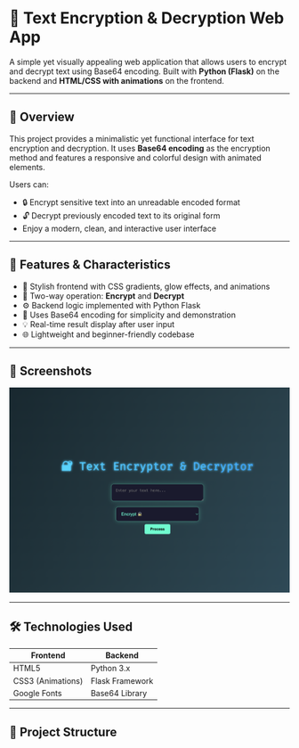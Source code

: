 # 🔐 Text Encryption & Decryption Web App

A simple yet visually appealing web application that allows users to encrypt and decrypt text using Base64 encoding. Built with **Python (Flask)** on the backend and **HTML/CSS with animations** on the frontend.

---

## 🧠 Overview

This project provides a minimalistic yet functional interface for text encryption and decryption. It uses **Base64 encoding** as the encryption method and features a responsive and colorful design with animated elements.

Users can:
- 🔒 Encrypt sensitive text into an unreadable encoded format
- 🔓 Decrypt previously encoded text to its original form
- Enjoy a modern, clean, and interactive user interface

---

## 🚀 Features & Characteristics

- 🎨 Stylish frontend with CSS gradients, glow effects, and animations
- 🔁 Two-way operation: **Encrypt** and **Decrypt**
- ⚙️ Backend logic implemented with Python Flask
- 🔐 Uses Base64 encoding for simplicity and demonstration
- 💡 Real-time result display after user input
- 🌐 Lightweight and beginner-friendly codebase

---

## 📸 Screenshots

![App Screenshot](AppScreenshot.png)


---

## 🛠️ Technologies Used

| Frontend         | Backend         |
|------------------|-----------------|
| HTML5            | Python 3.x      |
| CSS3 (Animations)| Flask Framework |
| Google Fonts     | Base64 Library  |

---

## 📂 Project Structure

